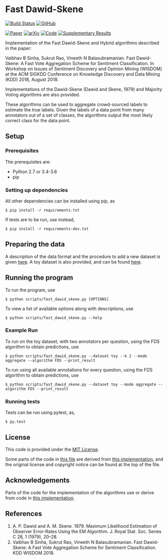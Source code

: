 # Fast Dawid-Skene
[![Build Status](https://travis-ci.com/GoodDeeds/Fast-Dawid-Skene.svg?branch=master)](https://travis-ci.com/GoodDeeds/Fast-Dawid-Skene) 
[![GitHub](https://img.shields.io/github/license/GoodDeeds/Fast-Dawid-Skene.svg)](LICENSE)


[![Paper](https://img.shields.io/badge/-Paper-blue.svg?longCache=true&style=flat)](http://sentic.net/wisdom2018sinha.pdf) [![arXiv](https://img.shields.io/badge/-arXiv-blue.svg?longCache=true&style=flat)](https://arxiv.org/abs/1803.02781) [![Code](https://img.shields.io/badge/-Code-blue.svg?longCache=true&style=flat)](https://github.com/GoodDeeds/Fast-Dawid-Skene) [![Supplementary Results](https://img.shields.io/badge/-Supplementary_Results-blue.svg?longCache=true&style=flat)](https://sites.google.com/view/fast-dawid-skene/supplementary-results)

Implementation of the Fast Dawid-Skene and Hybrid algorithms described in the paper:

Vaibhav B Sinha, Sukrut Rao, Vineeth N Balasubramanian. Fast Dawid-Skene: A Fast Vote Aggregation Scheme for Sentiment Classification. In Workshop on Issues of Sentiment Discovery and Opinion Mining (WISDOM) at the ACM SIGKDD Conference on Knowledge Discovery and Data Mining (KDD) 2018, August 2018.

Implementations of the Dawid-Skene (Dawid and Skene, 1979) and Majority Voting algorithms are also provided.

These algorithms can be used to aggregate crowd-sourced labels to estimate the true labels. Given the labels of a data point from many annotators out of a set of classes, the algorithms output the most likely correct class for the data point.

## Setup
### Prerequisites
The prerequisites are:
* Python 2.7 or 3.4-3.6
* pip

### Setting up dependencies
All other dependencies can be installed using pip, as
```
$ pip install -r requirements.txt
```

If tests are to be run, use instead,
```
$ pip install -r requirements-dev.txt
```

## Preparing the data
A description of the data format and the procedure to add a new dataset is given [here](data/README.md). A toy dataset is also provided, and can be found [here](data/toy_dataset).

## Running the program
To run the program, use
```
$ python scripts/fast_dawid_skene.py [OPTIONS]
```

To view a list of available options along with descriptions, use
```
$ python scripts/fast_dawid_skene.py --help
```

### Example Run
To run on the toy dataset, with two annotators per question, using the FDS algorithm to obtain predictions, use
```
$ python scripts/fast_dawid_skene.py --dataset toy --k 2 --mode aggregate --algorithm FDS --print_result
```
To run using all available annotations for every question, using the FDS algorithm to obtain predictions, use 
```
$ python scripts/fast_dawid_skene.py --dataset toy --mode aggregate --algorithm FDS --print_result
```

### Running tests
Tests can be run using pytest, as,
```
$ py.test
```

## License
This code is provided under the [MIT License](LICENSE).

Some parts of the code in [this file](fast_dawid_skene/algorithms.py) are derived from [this implementation](https://github.com/dallascard/dawid_skene), and the original license and copyright notice can be found at the top of the file.

## Acknowledgements
Parts of the code for the implementation of the algorithms use or derive from code in [this implementation](https://github.com/dallascard/dawid_skene).

## References

1. A. P. Dawid and A. M. Skene. 1979. Maximum Likelihood Estimation of Observer Error-Rates Using the EM Algorithm. J. Royal Stat. Soc. Series C 28, 1 (1979), 20–28.
2. Vaibhav B Sinha, Sukrut Rao, Vineeth N Balasubramanian. Fast Dawid-Skene: A Fast Vote Aggregation Scheme for Sentiment Classification. KDD WISDOM 2018.

